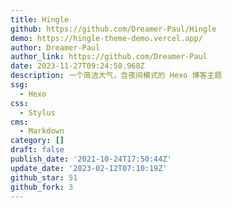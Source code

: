 ```yaml
---
title: Hingle
github: https://github.com/Dreamer-Paul/Hingle
demo: https://hingle-theme-demo.vercel.app/
author: Dreamer-Paul
author_link: https://github.com/Dreamer-Paul
date: 2023-11-27T09:24:58.968Z
description: 一个简洁大气，含夜间模式的 Hexo 博客主题
ssg:
  - Hexo
css:
  - Stylus
cms:
  - Markdown
category: []
draft: false
publish_date: '2021-10-24T17:50:44Z'
update_date: '2023-02-12T07:10:19Z'
github_star: 51
github_fork: 3
---
```

